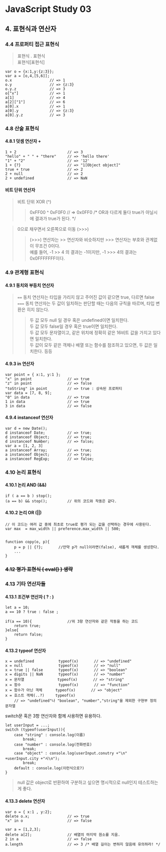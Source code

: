 # JavaScript Study 03
## 4. 표현식과 연산자
### 4.4 프로퍼티 접근 표현식
> 표현식 . 표현식  
> 표현식[표현식]
```
var o = {x:1,y:{z:3}}; 
var a = [o,4,[5,6]];
o.x                 // => 1
o.y                 // => {z:3}
o.y.z               // => 3
o["x"]              // => 1
a[1]                // => 4
a[2]["1"]           // => 6
a[0].x              // => 1
a[0].y              // => {z:3}
a[0].y.z            // => 3
```

### 4.8 산술 표현식
#### 4.8.1 덧셈 연산자 +
```
1 + 2                       // => 3
"hello" + " " + "there"     // => 'hello there'
"1" + "2"                   // => '12'
1 + {?}                     // => "1[Object object]"
true + true                 // => 2
2 + null                    // => 2
2 + undefined               // => NaN
```
#### 비트 단위 연산자
> 비트 단위 XOR (^)  
>> 0xFF00 ^ 0xF0F0          // => 0x0FF0 /* OR과 다르게 둘다 true가 아닐시에 결과가 true가 된다. */

> 0으로 채우면서 오른쪽으로 이동 (>>>)
>> (>>>) 연산자는 >> 연산자와 비슷하지만 >>> 연산자는 부호와 관계없이 무조건 0이다.  
>> 예를 들어, -1 >> 4 의 결과는 -1이지만, -1 >>> 4의 결과는 0x0FFFFFFF이다.

### 4.9 관계형 표현식
#### 4.9.1 동치와 부등치 연산자

> ```==``` 동치 연산자는 타입을 가리지 않고 주어진 값이 같으면 true, 다르면 false  
> ```===``` 동치 연산자는 두 값이 일치하는 판단할 때는 다음의 규칙을 따르며, 타입 변환은 히지 않는다.  
>> 두 값 모두 null 일 경우 혹은 undefined이면 일치한다.  
>> 두 값 모두 false일 경우 혹은 true이면 일치한다.  
>> 두 값 모두 문자열이고, 같은 위치에 정확히 같은 16비트 값을 가지고 있다면 일치한다.  
>> 두 값이 모두 같은 객체나 배열 또는 함수를 참조하고 있으면, 두 값은 일치한다. 등등   

#### 4.9.3 in 연산자
```
var point = { x:1, y:1 };
"x" in point                // => true
"z" in point                // => false
"toString" in point         // => true : 상속된 프로퍼티
var data = [7, 8, 9];
"0" in data                 // => true
1 in data                   // => true
3 in data                   // => false
```
#### 4.9.4 instanceof 연산자
```
var d = new Date();
d instanceof Date;          // => true;
d instanceof Object;        // => true;
d instanceof Number;        // => false;
var a = [1, 2, 3]
a instanceof Array;         // => true;
a instanceof Object;        // => true;
a instanceof RegExp;        // => false;
```

### 4.10 논리 표현식
#### 4.10.1 논리 AND (&&)
```
if ( a == b ) stop();
(a == b) && stop();         // 위의 코드와 작동은 같다.
```

#### 4.10.2 논리 OR (||)
```
// 이 코드는 여러 값 중에 최초로 true로 평가 되는 값을 선택하는 경우에 사용된다.
var max  = max_width || preference.max_width || 500;


function copy(o, p){
    p = p || {?};       //만약 p가 null이라면(false), 새롭게 객체를 생성한다. 
    ...
}
```

### ~~4.12 평가 표현식 ( eval() ) 생략~~
### 4.13 기타 연산자들
#### 4.13.1 조건부 연산자 ( ? : )
```
let a = 10;
a == 10 ? true : false ;

if(a == 10){                //위 3항 연산자와 같은 작동을 하는 코드
    return true;
}else{ 
    return false; 
}
```

#### 4.13.2 typeof 연산자
```
x = undefined           typeof(x)       // => "undefined"
x = null                typeof(x)       // => "null"
x = true || false       typeof(x)       // => "boolean"
x = digits || NaN       typeof(x)       // => "number"
x = 문자열               typeof(x)       // => "string"
x = 함수                 typeof(x)       // => "function"
x = 함수가 아닌 객체      typeof(x)       // => "object"
x = 호스트 객체(..?)     typeof(x)       
    // => "undefined"나 "boolean", "number","string"을 제외한 구현부 정의 문자열
```
switch문 혹은 3항 연산자와 함께 사용하면 유용하다.
```
let userInput = ...;
switch (typeof(userInput)){
    case "string" : console.log(이름)
        break;
    case "number" : console.log(전화번호)
        break;
    case "object" : console.log(userInput.conutry +"\n" +userInput.city +"시\n");
        break;
    default : console.log(이런식으로?)
}
```
> null 값은 object로 반환하여 구분하고 싶으면 명시적으로 null인지 테스트하는게 좋다.

#### 4.13.3 delete 연산자
```
var o = { x:1 , y:2};
delete o.x;                 // => true
"x" in o                    // => false

var a = [1,2,3];
delete a[2];                // 배열의 마지막 원소를 지움.
2 in a                      // => false
a.length                    // => 3 /* 배열 길이는 변하지 않음에 유의하라! */
```
